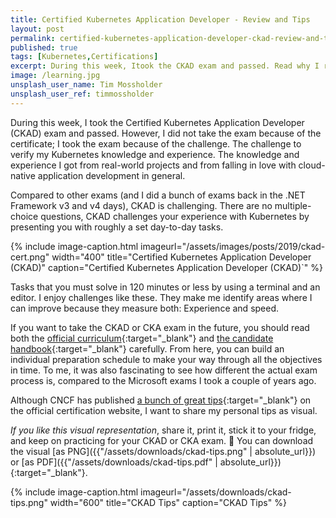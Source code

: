 ```yaml
---
title: Certified Kubernetes Application Developer - Review and Tips
layout: post
permalink: certified-kubernetes-application-developer-ckad-review-and-tips
published: true
tags: [Kubernetes,Certifications]
excerpt: During this week, Itook the CKAD exam and passed. Read why I registered for that exam and get some tips to prepare properly for your take on CKAD or CKA.
image: /learning.jpg
unsplash_user_name: Tim Mossholder
unsplash_user_ref: timmossholder
---
```


During this week, I took the Certified Kubernetes Application Developer (CKAD) exam and passed. However, I did not take the exam because of the certificate; I took the exam because of the challenge.  The challenge to verify my Kubernetes knowledge and experience. The knowledge and experience I got from real-world projects and from falling in love with cloud-native application development in general.

Compared to other exams (and I did a bunch of exams back in the .NET Framework v3 and v4 days), CKAD is challenging. There are no multiple-choice questions, CKAD challenges your experience with Kubernetes by presenting you with roughly a set day-to-day tasks.

{% include image-caption.html imageurl="/assets/images/posts/2019/ckad-cert.png" width="400"
title="Certified Kubernetes Application Developer (CKAD)" caption="Certified Kubernetes Application Developer (CKAD)`" %}

Tasks that you must solve in 120 minutes or less by using a terminal and an editor.  I enjoy challenges like these. They make me identify areas where I can improve because they measure both: Experience and speed.  

If you want to take the CKAD or CKA exam in the future, you should read both the [official curriculum](https://github.com/cncf/curriculum){:target="_blank"} and [the candidate handbook](https://training.linuxfoundation.org/go/cka-ckad-candidate-handbook){:target="_blank"} carefully. From here, you can build an individual preparation schedule to make your way through all the objectives in time. To me, it was also fascinating to see how different the actual exam process is, compared to the Microsoft exams I took a couple of years ago.

Although CNCF has published [a bunch of great tips](https://training.linuxfoundation.org/wp-content/uploads/2019/08/Important-Tips-CKA-CKAD-Master-8.5.19.pdf){:target="_blank"} on the official certification website, I want to share my personal tips as visual.

*If you like this visual representation*, share it, print it, stick it to your fridge, and keep on practicing for your CKAD or CKA exam. 🚀 You can download the visual [as PNG]({{"/assets/downloads/ckad-tips.png" | absolute_url}}) or [as PDF]({{"/assets/downloads/ckad-tips.pdf" | absolute_url}}){:target="_blank"}.

{% include image-caption.html imageurl="/assets/downloads/ckad-tips.png" width="600"
title="CKAD Tips" caption="CKAD Tips" %}


